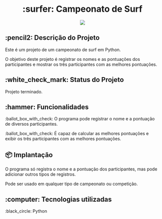 <h1 align="center">:surfer: Campeonato de Surf</h1>
<p align="center">
<img src="https://img.shields.io/badge/STATUS-FINISHED-green"/>
</p>

<h2>:pencil2: Descrição do Projeto</h2>
<p>Este é um projeto de um campeonato de surf em Python.</p>
<p>O objetivo deste projeto é registrar os nomes e as pontuações dos participantes e mostrar os três participantes com as melhores pontuações.</p>

<h2>:white_check_mark: Status do Projeto</h2>
<p>Projeto terminado.</p>

<h2>:hammer: Funcionalidades</h2> 
<p>:ballot_box_with_check: O programa pode registrar o nome e a pontuação de diversos participantes.</P>
<p>:ballot_box_with_check: É capaz de calcular as melhores pontuações e exibir os três participantes com as melhores pontuações.</p>

<h2>📦 Implantação</h2>
<p>O programa só registra o nome e a pontuação dos participantes, mas pode adicionar outros tipos de registros.</p>
<p>Pode ser usado em qualquer tipo de campeonato ou competição.</p>

<h2>:computer: Tecnologias utilizadas</h2>
<p>:black_circle: Python</p>
